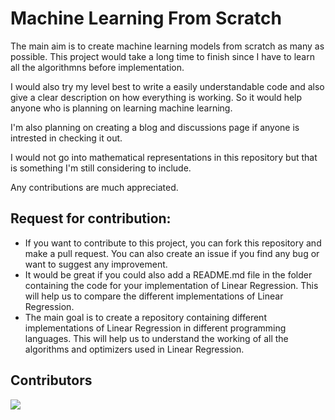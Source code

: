 # Machine Learning From Scratch

The main aim is to create machine learning models from scratch as many as possible. This project would take a long time to finish since I have to learn all the algorithmns before implementation.

I would also try my level best to write a easily understandable code and also give a clear description on how everything is working. So it would help anyone who is planning on learning machine learning. 

I'm also planning on creating a blog and discussions page if anyone is intrested in checking it out.

I would not go into mathematical representations in this repository but that is something I'm still considering to include.

Any contributions are much appreciated. 

## Request for contribution:
- If you want to contribute to this project, you can fork this repository and make a pull request. You can also create an issue if you find any bug or want to suggest any improvement.
- It would be great if you could also add a README.md file in the folder containing the code for your implementation of Linear Regression. This will help us to compare the different implementations of Linear Regression.
- The main goal is to create a repository containing different implementations of Linear Regression in different programming languages. This will help us to understand the working of all the algorithms and optimizers used in Linear Regression.

## Contributors
<a href="https://github.com/csreddy98/Machine-Learning-From-Scratch/graphs/contributors">
  <img src="https://contrib.rocks/image?repo=csreddy98/Machine-Learning-From-Scratch" />
</a>

